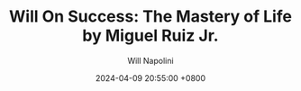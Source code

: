 ---
title: "Will On Success: The Mastery of Life by Miguel Ruiz Jr."
author: Will Napolini
date: 2024-04-09 20:55:00 +0800
categories: [Mindset, Book-summaries]
tags:
  [
    the-mastery-of-life,
    miguel-ruiz-jr,
    self-help,
    personal-growth,
    spirituality,
    self-awareness,
    inner-peace,
    mindfulness,
    conscious-communication,
    emotional-intelligence,
    belief-systems,
    self-love,
    limitless-potential,
    transformational-thinking,
    personal-empowerment,
    fearlessness,
    authenticity,
    consciousness,
    human-potential,
    awakening,
    emotional-mastery,
    purposeful-life,
    mental-strength,
    the-four-agreements,
    self-discovery,
    spiritual-awakening,
    inner-healing,
    life-purpose,
    personal-development,
    happiness,
    self-actualization
  ]
image: https://pbs.twimg.com/media/GO2CxYxXgAAh3uG?format=jpg&name=large
alt: "Will On Success: The Mastery of Life by Miguel Ruiz Jr."
fallback:
  -
  # Replace with the URL of your backup image
  -
  # Replace with the URL of your backup image
---